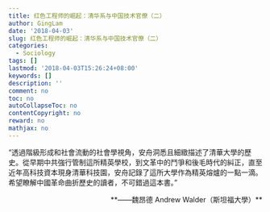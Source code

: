 ```yaml
---
title: 红色工程师的崛起：清华系与中国技术官僚（二）
author: GingLam
date: '2018-04-03'
slug: 红色工程师的崛起：清华系与中国技术官僚（二）
categories:
  - Sociology
tags: []
lastmod: '2018-04-03T15:26:24+08:00'
keywords: []
description: ''
comment: no
toc: no
autoCollapseToc: no
contentCopyright: no
reward: no
mathjax: no
---
```


“透過階級形成和社會流動的社會學視角，安舟洞悉且細緻描述了清華大學的歷史。從早期中共強行管制這所精英學校，到文革中的鬥爭和後毛時代的糾正，直至近年高科技資本現身清華科技園，安舟記錄了這所大學作為精英熔爐的一點一滴。希望瞭解中國革命曲折歷史的讀者，不可錯過這本書。”

<div align=right> **——魏昂德 Andrew Walder（斯坦福大學）** </div>
<!--more-->
